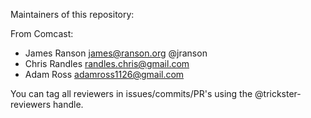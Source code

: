 Maintainers of this repository:

From Comcast:
* James Ranson <james@ranson.org> @jranson
* Chris Randles <randles.chris@gmail.com>
* Adam Ross <adamross1126@gmail.com>

You can tag all reviewers in issues/commits/PR's using the @trickster-reviewers handle.
